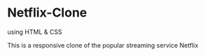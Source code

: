 # Netflix-Clone
using HTML & CSS

This is a responsive clone of the popular streaming service Netflix
